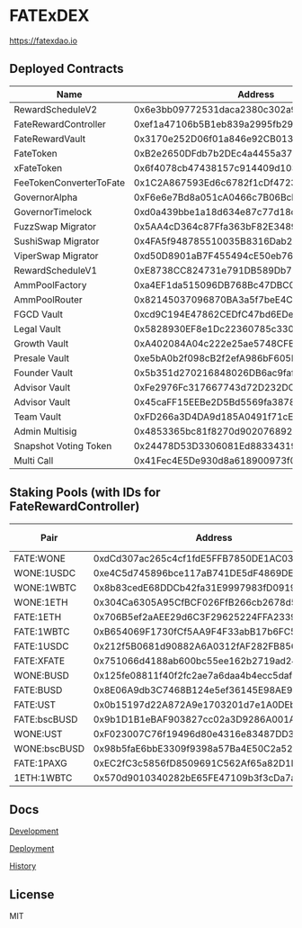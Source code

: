 # FATExDEX

https://fatexdao.io

## Deployed Contracts

| Name                      | Address                                       | Explorer                                                                          |
|---------------------------|-----------------------------------------------|-----------------------------------------------------------------------------------|
| RewardScheduleV2          | 0x6e3bb09772531daca2380c302a97b9220bf65baf    |  https://explorer.harmony.one/address/0x6e3bb09772531daca2380c302a97b9220bf65baf 
| FateRewardController      | 0xef1a47106b5B1eb839a2995fb29Fa5a7Ff37Be27    | https://explorer.harmony.one/address/0xef1a47106b5B1eb839a2995fb29Fa5a7Ff37Be27   |
| FateRewardVault           | 0x3170e252D06f01a846e92CB0139Cdb16c69E867d    | https://explorer.harmony.one/address/0x3170e252D06f01a846e92CB0139Cdb16c69E867d   |
| FateToken                 | 0xB2e2650DFdb7b2DEc4a4455a375ffBfD926cE5FC    | https://explorer.harmony.one/address/0xB2e2650DFdb7b2DEc4a4455a375ffBfD926cE5FC   |
| xFateToken                | 0x6f4078cb47438157c914409d10358a0Cf4b06AB7    | https://explorer.harmony.one/address/0x6f4078cb47438157c914409d10358a0Cf4b06AB7   |
| FeeTokenConverterToFate   | 0x1C2A867593Ed6c6782f1cDf47237fF3EE66bDbE1    | https://explorer.harmony.one/address/0x1C2A867593Ed6c6782f1cDf47237fF3EE66bDbE1   |
| GovernorAlpha             | 0xF6e6e7Bd8a051cA0466c7B06Bcb789A789E1f1bc    | https://explorer.harmony.one/address/0xF6e6e7Bd8a051cA0466c7B06Bcb789A789E1f1bc   |
| GovernorTimelock          | 0xd0a439bbe1a18d634e87c77d18c3e93953e44d22    | https://explorer.harmony.one/address/0xd0a439bbe1a18d634e87c77d18c3e93953e44d22   |
| FuzzSwap Migrator         | 0x5AA4cD364c87Ffa363bF82E3489f72E39E024abC    | https://explorer.harmony.one/address/0x5AA4cD364c87Ffa363bF82E3489f72E39E024abC   |
| SushiSwap Migrator        | 0x4FA5f948785510035B8316Dab2FA67e31ce278F7    | https://explorer.harmony.one/address/0x4FA5f948785510035B8316Dab2FA67e31ce278F7   |
| ViperSwap Migrator        | 0xd50D8901aB7F455494cE50eb7665DFB263B0a962    | https://explorer.harmony.one/address/0xd50D8901aB7F455494cE50eb7665DFB263B0a962   |
| RewardScheduleV1          | 0xE8738CC824731e791DB589Db79dA77703e64212e    | https://explorer.harmony.one/address/0xE8738CC824731e791DB589Db79dA77703e64212e   |
| AmmPoolFactory            | 0xa4EF1da515096DB768Bc47DBC080888795643442    | https://explorer.harmony.one/address/0xa4EF1da515096DB768Bc47DBC080888795643442   |
| AmmPoolRouter             | 0x82145037096870BA3a5f7beE4C3602BD36e27Bff    | https://explorer.harmony.one/address/0x82145037096870BA3a5f7beE4C3602BD36e27Bff   |
| FGCD Vault                | 0xcd9C194E47862CEDfC47bd6EDe9ba92EAb3d8B44    | https://explorer.harmony.one/address/0xcd9C194E47862CEDfC47bd6EDe9ba92EAb3d8B44   |
| Legal Vault               | 0x5828930EF8e1Dc22360785c330aBe62BDa4B67E6    | https://explorer.harmony.one/address/0x5828930EF8e1Dc22360785c330aBe62BDa4B67E6   |
| Growth Vault              | 0xA402084A04c222e25ae5748CFB12C76445a2a709    | https://explorer.harmony.one/address/0xA402084A04c222e25ae5748CFB12C76445a2a709   |
| Presale Vault             | 0xe5bA0b2f098cB2f2efA986bF605Bd6DBc8acD7D6    | https://explorer.harmony.one/address/0xe5bA0b2f098cB2f2efA986bF605Bd6DBc8acD7D6   |
| Founder Vault             | 0x5b351d270216848026DB6ac9fafBf4d422d5Ca43    | https://explorer.harmony.one/address/0x5b351d270216848026DB6ac9fafBf4d422d5Ca43   |
| Advisor Vault             | 0xFe2976Fc317667743d72D232DCEdd4E250170f1B    | https://explorer.harmony.one/address/0xFe2976Fc317667743d72D232DCEdd4E250170f1B   |
| Advisor Vault             | 0x45caFF15EEBe2D5Bd5569fa3878953d29376bb34    | https://explorer.harmony.one/address/0x45caFF15EEBe2D5Bd5569fa3878953d29376bb34   |
| Team Vault                | 0xFD266a3D4DA9d185A0491f71cE61C5a22014d874    | https://explorer.harmony.one/address/0xFD266a3D4DA9d185A0491f71cE61C5a22014d874   |
| Admin Multisig            | 0x4853365bc81f8270d902076892e13f27c27e7266    | https://explorer.harmony.one/address/0x4853365bc81f8270d902076892e13f27c27e7266   |
| Snapshot Voting Token     | 0x24478D53D3306081Ed88334319C9d0AfddC279bB    | https://explorer.harmony.one/address/0x24478D53D3306081Ed88334319C9d0AfddC279bB   |
| Multi Call                | 0x41Fec4E5De930d8a618900973f0A678114C27361    | https://explorer.harmony.one/address/0x41Fec4E5De930d8a618900973f0A678114C27361   |

## Staking Pools (with IDs for FateRewardController)

| Pair              | Address                                       | Pool ID   |
|-------------------|-----------------------------------------------|-----------|
| FATE:WONE         | 0xdCd307ac265c4cf1fdE5FFB7850DE1AC03c15303    | 0         |
| WONE:1USDC        | 0xe4C5d745896bce117aB741DE5dF4869DE8bbF32F    | 1         |
| WONE:1WBTC        | 0x8b83cedE68DDCb42fa31E9997983fD0919ce81cD    | 2         |
| WONE:1ETH         | 0x304Ca6305A95CfBCF026FfB266cb2678d55709c8    | 3         |
| FATE:1ETH         | 0x706B5ef2aAEE29d6C3F29625224FFA233963d4C6    | 5         |
| FATE:1WBTC        | 0xB654069F1730fCf5AA9F4F33abB17b6FC5A54Ac2    | 6         |
| FATE:1USDC        | 0x212f5B0681d90882A6A0312fAF282FB856bA077a    | 7         |
| FATE:XFATE        | 0x751066d4188ab600bc55ee162b2719ad24b46674    | 8         |
| WONE:BUSD         | 0x125fe08811f40f2fc2ae7a6daa4b4ecc5dafb88d    | 9         |
| FATE:BUSD         | 0x8E06A9db3C7468B124e5ef36145E98AE947ED45B    | 10        |
| FATE:UST          | 0x0b15197d22A872A9e1703201d7e1A0DEbf656CB7    | 11        |
| FATE:bscBUSD      | 0x9b1D1B1eBAF903827cc02a3D9286A001Ad127CBf    | 12        |
| WONE:UST          | 0xF023007C76f19496d80e4316e83487DD3fB5D388    | 13        |
| WONE:bscBUSD      | 0x98b5faE6bbE3309f9398a57Ba4E50C2a52ED7F93    | 14        |
| FATE:1PAXG        | 0xEC2fC3c5856fD8509691C562Af65a82D1EFaB704    | 15        |
| 1ETH:1WBTC        | 0x570d9010340282bE65FE47109b3f3cDa7a0549e4    | 16        |

## Docs

[Development](docs/DEVELOPMENT.md)

[Deployment](docs/DEPLOYMENT.md)

[History](docs/HISTORY.md)

## License

MIT
